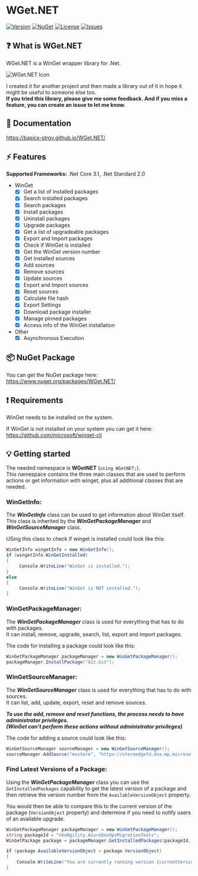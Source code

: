 # WGet.NET

[![Version](https://img.shields.io/github/v/release/basicx-StrgV/WGet.NET?label=Version)](https://github.com/basicx-StrgV/WGet.NET/releases)
[![NuGet](https://img.shields.io/nuget/dt/WGet.NET?label=NuGet%20Downloads)](https://www.nuget.org/packages/WGet.NET/)
[![License](https://img.shields.io/github/license/basicx-strgv/WGet.NET)](https://github.com/basicx-StrgV/WGet.NET/blob/main/LICENSE)
[![Issues](https://img.shields.io/github/issues/basicx-StrgV/WGet.NET)](https://github.com/basicx-StrgV/WGet.NET/issues)

## ❓ What is WGet.NET

WGet.NET is a WinGet wrapper library for .Net.

![WGet.NET Icon](https://raw.githubusercontent.com/basicx-StrgV/WGet.NET/main/repo_design/WGet.NET_Icon_Small.png) 

I created it for another project and then made a library out of it in hope it might be useful to someone else too.  
**If you tried this library, please give me some feedback. And if you miss a feature, you can create an issue to let me know.**

## 📓 Documentation

https://basicx-strgv.github.io/WGet.NET/

## ⚡ Features

**Supported Frameworks:** .Net Core 3.1, .Net Standard 2.0

- WinGet
  - [x] Get a list of installed packages
  - [x] Search installed packages
  - [x] Search packages
  - [x] Install packages
  - [x] Uninstall packages
  - [x] Upgrade packages
  - [x] Get a list of upgradeable packages
  - [x] Export and Import packages
  - [x] Check if WinGet is installed
  - [x] Get the WinGet version number
  - [x] Get installed sources
  - [x] Add sources
  - [x] Remove sources
  - [x] Update sources
  - [x] Export and Import sources
  - [x] Reset sources
  - [x] Calculate file hash
  - [x] Export Settings
  - [x] Download package installer
  - [x] Manage pinned packages
  - [x] Access info of the WinGet installation
- Other
  - [x] Asynchronous Execution

## 📦 NuGet Package

You can get the NuGet package here: https://www.nuget.org/packages/WGet.NET/

## ❗ Requirements

WinGet needs to be installed on the system.

If WinGet is not installed on your system you can get it here: https://github.com/microsoft/winget-cli

## 💡 Getting started 

The needed namespace is **WGetNET** (`using WGetNET;`).  
This namespace contains the three main classes that are used to perform actions or get information with winget, plus all additional classes that are needed.

### WinGetInfo:  
The ***WinGetInfo*** class can be used to get information about WinGet itself.  
This class is inherited by the ***WinGetPackageManager*** and ***WinGetSourceManager*** class.

USing this class to check if winget is installed could look like this:
```csharp
WinGetInfo wingetInfo = new WinGetInfo();
if (wingetInfo.WinGetInstalled)
{
     Console.WriteLine("WinGet is installed.");
}
else
{
     Console.WriteLine("WinGet is NOT installed.");
}
```

### WinGetPackageManager:  
The ***WinGetPackageManager*** class is used for everything that has to do with packages.  
It can install, remove, upgrade, search, list, export and import packages.

The code for installing a package could look like this:
```csharp
WinGetPackageManager packageManager = new WinGetPackageManager();
packageManager.InstallPackage("Git.Git");
```

### WinGetSourceManager:  
The ***WinGetSourceManager*** class is used for everything that has to do with sources.  
It can list, add, update, export, reset and remove sources.

***To use the add, remove and reset functions, the process needs to have administrator privileges.  
(WinGet can’t perform these actions without administrator privileges)***

The code for adding a source could look like this:
```csharp
WinGetSourceManager sourceManager = new WinGetSourceManager();
sourceManager.AddSource("msstore", "https://storeedgefd.dsx.mp.microsoft.com/v9.0", "Microsoft.Rest");
```

### Find Latest Versions of a Package:

Using the ***WinGetPackageManager*** class you can use the `GetInstalledPackages` capability to get the latest version of a package and then retrieve the version number from the `AvailableVersionObject` property.

You would then be able to compare this to the current version of the package (`VersionObject` property) and determine if you need to notify users of an available upgrade.

```csharp
WinGetPackageManager packageManager = new WinGetPackageManager();
string packageId = "nkdAgility.AzureDevOpsMigrationTools";
WinGetPackage package = packageManager.GetInstalledPackages(packageId, true).FirstOrDefault();

if (package.AvailableVersionObject > package.VersionObject)
{
    Console.WriteLine("You are currently running version {currentVersion} and a newer version ({latestVersion}) is available. You should update now using Winget command 'winget {packageId}' from the Windows Terminal.", package.VersionObject, package.AvailableVersionObject, packageId);
}
```
